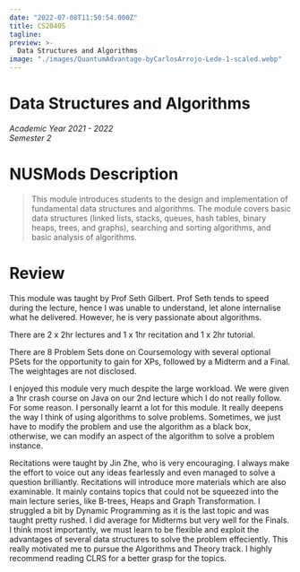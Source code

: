 ```yaml
---
date: "2022-07-08T11:50:54.000Z"
title: CS2040S
tagline:
preview: >-
  Data Structures and Algorithms
image: "./images/QuantumAdvantage-byCarlosArrojo-Lede-1-scaled.webp"
--- 
```


# Data Structures and Algorithms    
*Academic Year 2021 - 2022*  
*Semester 2*

# NUSMods Description
> This module introduces students to the design and implementation of fundamental data structures and algorithms. The module covers basic data structures (linked lists, stacks, queues, hash tables, binary heaps, trees, and graphs), searching and sorting algorithms, and basic analysis of algorithms.

# Review
This module was taught by Prof Seth Gilbert. Prof Seth tends to speed during the lecture, hence I was unable to understand, let alone internalise what he delivered. However, he is very passionate about algorithms.

There are 2 x 2hr lectures and 1 x 1hr recitation and 1 x 2hr tutorial.

There are 8 Problem Sets done on Coursemology with several optional PSets for the opportunity to gain for XPs, followed by a Midterm and a Final. The weightages are not disclosed.

I enjoyed this module very much despite the large workload. We were given a 1hr crash course on Java on our 2nd lecture which I do not really follow. For some reason. I personally learnt a lot for this module. It really deepens the way I think of using algorithms to solve problems. Sometimes, we just have to modify the problem and use the algorithm as a black box, otherwise, we can modify an aspect of the algorithm to solve a problem instance.

Recitations were taught by Jin Zhe, who is very encouraging. I always make the effort to voice out any ideas fearlessly and even managed to solve a question brilliantly. Recitations will introduce more materials which are also examinable. It mainly contains topics that could not be squeezed into the main lecture series, like B-trees, Heaps and Graph Transformation. I struggled a bit by Dynamic Programming as it is the last topic and was taught pretty rushed. I did average for Midterms but very well for the Finals. I think most importantly, we must learn to be flexible and exploit the advantages of several data structures to solve the problem effeciently. This really motivated me to pursue the Algorithms and Theory track. I highly recommend reading CLRS for a better grasp for the topics.
